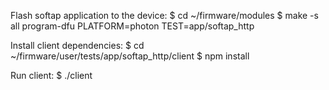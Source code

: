 Flash softap application to the device:
$ cd ~/firmware/modules
$ make -s all program-dfu PLATFORM=photon TEST=app/softap_http

Install client dependencies:
$ cd ~/firmware/user/tests/app/softap_http/client
$ npm install

Run client:
$ ./client
